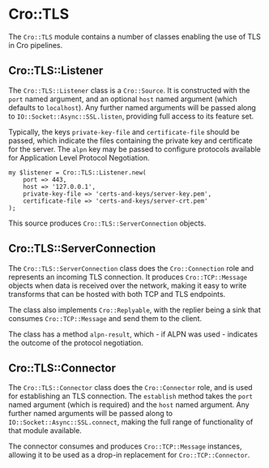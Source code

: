 # Cro::TLS

The `Cro::TLS` module contains a number of classes enabling the use of TLS in
Cro pipelines.

## Cro::TLS::Listener

The `Cro::TLS::Listener` class is a `Cro::Source`. It is constructed with the
`port` named argument, and an optional `host` named argument (which defaults
to `localhost`). Any further named arguments will be passed along to
`IO::Socket::Async::SSL.listen`, providing full access to its feature set.

Typically, the keys `private-key-file` and `certificate-file` should be passed,
which indicate the files containing the private key and certificate for the
server. The `alpn` key may be passed to configure protocols available for
Application Level Protocol Negotiation.

    my $listener = Cro::TLS::Listener.new(
        port => 443,
        host => '127.0.0.1',
        private-key-file => 'certs-and-keys/server-key.pem',
        certificate-file => 'certs-and-keys/server-crt.pem'
    );

This source produces `Cro::TLS::ServerConnection` objects.

## Cro::TLS::ServerConnection

The `Cro::TLS::ServerConnection` class does the `Cro::Connection` role and
represents an incoming TLS connection. It produces `Cro::TCP::Message` objects
when data is received over the network, making it easy to write transforms
that can be hosted with both TCP and TLS endpoints.

The class also implements `Cro::Replyable`, with the replier being a sink that
consumes `Cro::TCP::Message` and send them to the client.

The class has a method `alpn-result`, which - if ALPN was used - indicates the
outcome of the protocol negotiation.

## Cro::TLS::Connector

The `Cro::TLS::Connector` class does the `Cro::Connector` role, and is used
for establishing an TLS connection. The `establish` method takes the `port`
named argument (which is required) and the `host` named argument. Any further
named arguments will be passed along to `IO::Socket::Async::SSL.connect`,
making the full range of functionality of that module available.

The connector consumes and produces `Cro::TCP::Message` instances, allowing it
to be used as a drop-in replacement for `Cro::TCP::Connector`.
